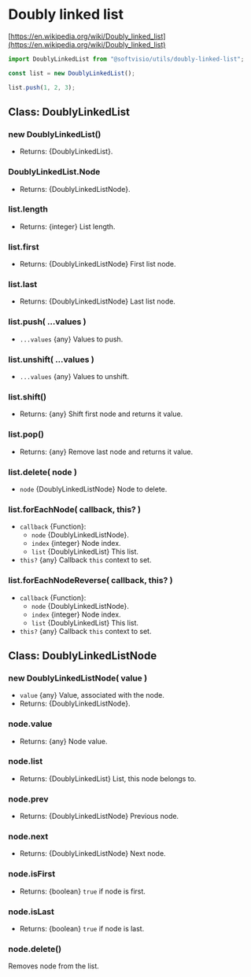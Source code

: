 # Doubly linked list

[https://en.wikipedia.org/wiki/Doubly_linked_list](https://en.wikipedia.org/wiki/Doubly_linked_list)

```javascript
import DoublyLinkedList from "@softvisio/utils/doubly-linked-list";

const list = new DoublyLinkedList();

list.push(1, 2, 3);
```

## Class: DoublyLinkedList

### new DoublyLinkedList()

-   Returns: {DoublyLinkedList}.

### DoublyLinkedList.Node

-   Returns: {DoublyLinkedListNode}.

### list.length

-   Returns: {integer} List length.

### list.first

-   Returns: {DoublyLinkedListNode} First list node.

### list.last

-   Returns: {DoublyLinkedListNode} Last list node.

### list.push( ...values )

-   `...values` {any} Values to push.

### list.unshift( ...values )

-   `...values` {any} Values to unshift.

### list.shift()

-   Returns: {any} Shift first node and returns it value.

### list.pop()

-   Returns: {any} Remove last node and returns it value.

### list.delete( node )

-   `node` {DoublyLinkedListNode} Node to delete.

### list.forEachNode( callback, this? )

-   `callback` {Function}:
    -   `node` {DoublyLinkedListNode}.
    -   `index` {integer} Node index.
    -   `list` {DoublyLinkedList} This list.
-   `this?` {any} Callback `this` context to set.

### list.forEachNodeReverse( callback, this? )

-   `callback` {Function}:
    -   `node` {DoublyLinkedListNode}.
    -   `index` {integer} Node index.
    -   `list` {DoublyLinkedList} This list.
-   `this?` {any} Callback `this` context to set.

## Class: DoublyLinkedListNode

### new DoublyLinkedListNode( value )

-   `value` {any} Value, associated with the node.
-   Returns: {DoublyLinkedListNode}.

### node.value

-   Returns: {any} Node value.

### node.list

-   Returns: {DoublyLinkedList} List, this node belongs to.

### node.prev

-   Returns: {DoublyLinkedListNode} Previous node.

### node.next

-   Returns: {DoublyLinkedListNode} Next node.

### node.isFirst

-   Returns: {boolean} `true` if node is first.

### node.isLast

-   Returns: {boolean} `true` if node is last.

### node.delete()

Removes node from the list.

